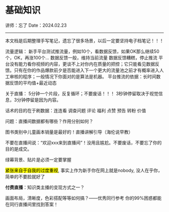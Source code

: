 # 基础知识

讲师：忘了
Date：2024.02.23

---

本文档是后期整理手写笔记，遗忘了很多场景，以后一定要坚持电子档笔记！！！

流量逻辑：
新手平台测试推流量，例如10个，看数据反馈，如果OK那么继续50个，OK，再涨100个...
数据反馈一般，维持当前流量
数据反馈糟糕，停止推流
平台没有能力看你视频的内容，更谈不上对你内在质量的把控；它只能看见数据反馈。只有在你的作品爆款前夕是否能进入下一个更大的流量池之前才有概率进入人工审核的程序；一般情况下你面对的是算法是机器。
平台推流的依据：长时间数据反馈的平均值+最近动态

关于直播：
5分钟一个片段，反复循环；不要废话！！！
3秒钟停留取决于视觉信息，3分钟停留是因为内容。

话术的目的在于刷数据：连连看
调查问题    评论
福利        点赞
预告        转粉
价值

问题：直播间数据都有哪些？作用分别如何？

图书类别中儿童画本销量是最好的！直播讲解引导（海伦说早教）

不要在直播间说：“欢迎xxx来到直播间”！没用且尴尬。不要废话，不要忘了你的目的是成交。

绿幕背景、贴片是必须一定要掌握

<mark>紧张来自于自我的过度重视</mark>, 事实上作为新手你在网上就是nobody, 没人在乎你，简单的不要脸就好了

**付费直播**：知识类主播的变现方式之一？

画面布局，清晰度，色彩搭配等等如何搞？——优秀同行参考
你的99%困惑都能在同行直播间里找到答案！
